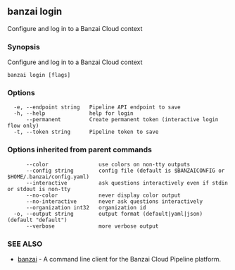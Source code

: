 ## banzai login

Configure and log in to a Banzai Cloud context

### Synopsis

Configure and log in to a Banzai Cloud context

```
banzai login [flags]
```

### Options

```
  -e, --endpoint string   Pipeline API endpoint to save
  -h, --help              help for login
      --permanent         Create permanent token (interactive login flow only)
  -t, --token string      Pipeline token to save
```

### Options inherited from parent commands

```
      --color                use colors on non-tty outputs
      --config string        config file (default is $BANZAICONFIG or $HOME/.banzai/config.yaml)
      --interactive          ask questions interactively even if stdin or stdout is non-tty
      --no-color             never display color output
      --no-interactive       never ask questions interactively
      --organization int32   organization id
  -o, --output string        output format (default|yaml|json) (default "default")
      --verbose              more verbose output
```

### SEE ALSO

* [banzai](banzai.md)	 - A command line client for the Banzai Cloud Pipeline platform.

